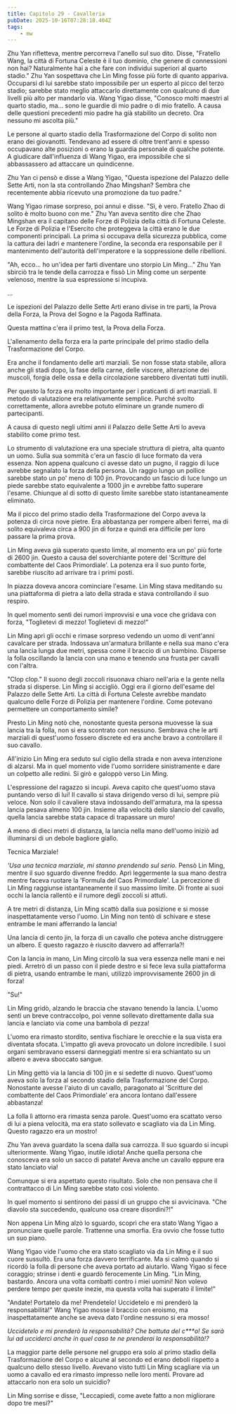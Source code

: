 ```yaml
---
title: Capitolo 29 - Cavalleria
pubDate: 2025-10-16T07:28:18.404Z
tags:
    - mw
---
```



Zhu Yan rifletteva, mentre percorreva l'anello sul suo dito. Disse, "Fratello Wang, la città di Fortuna Celeste è il tuo dominio, che genere di connessioni non hai? Naturalmente hai a che fare con individui superiori al quarto stadio." Zhu Yan sospettava che Lin Ming fosse più forte di quanto appariva. Occuparsi di lui sarebbe stato impossibile per un esperto al picco del terzo stadio; sarebbe stato meglio attaccarlo direttamente con qualcuno di due livelli più alto per mandarlo via.
Wang Yigao disse, "Conosco molti maestri al quarto stadio, ma... sono le guardie di mio padre o di mio fratello. A causa delle questioni precedenti mio padre ha già stabilito un decreto. Ora nessuno mi ascolta più."


Le persone al quarto stadio della Trasformazione del Corpo di solito non erano dei giovanotti.
Tendevano ad essere di oltre trent'anni e spesso occupavano alte posizioni o erano la guardia personale di qualche potente. A giudicare dall'influenza di Wang Yigao, era impossibile che si abbassassero ad attaccare un quindicenne.


Zhu Yan ci pensò e disse a Wang Yigao, "Questa ispezione del Palazzo delle Sette Arti, non la sta controllando Zhao Mingshan? Sembra che recentemente abbia ricevuto una promozione da tuo padre."


Wang Yigao rimase sorpreso, poi annuì e disse. "Sì, è vero. Fratello Zhao di solito è molto buono con me." Zhu Yan aveva sentito dire che Zhao Mingshan era il capitano delle Forze di Polizia della città di Fortuna Celeste. Le Forze di Polizia e l'Esercito che proteggeva la città erano le due componenti principali. La prima si occupava della sicurezza pubblica, come la cattura dei ladri e mantenere l'ordine, la seconda era responsabile per il mantenimento dell'autorità dell'imperatore e la soppressione delle ribellioni.


"Ah, ecco... ho un'idea per farti diventare uno storpio Lin Ming..." Zhu Yan sbirciò tra le tende della carrozza e fissò Lin Ming come un serpente velenoso, mentre la sua espressione si incupiva.


...


Le ispezioni del Palazzo delle Sette Arti erano divise in tre parti, la Prova della Forza, la Prova del Sogno e la Pagoda Raffinata.


Questa mattina c'era il primo test, la Prova della Forza.


L'allenamento della forza era la parte principale del primo stadio della Trasformazione del Corpo.


Era anche il fondamento delle arti marziali. Se non fosse stata stabile, allora anche gli stadi dopo, la fase della carne, delle viscere, alterazione dei muscoli, forgia delle ossa e della circolazione sarebbero diventati tutti inutili.


Per questo la forza era molto importante per i praticanti di arti marziali. Il metodo di valutazione era relativamente semplice. Purché svolto correttamente, allora avrebbe potuto eliminare un grande numero di partecipanti.


A causa di questo negli ultimi anni il Palazzo delle Sette Arti lo aveva stabilito come primo test.


Lo strumento di valutazione era una speciale struttura di pietra, alta quanto un uomo. Sulla sua sommità c'era un fascio di luce formato da vera essenza. Non appena qualcuno ci avesse dato un pugno, il raggio di luce avrebbe segnalato la forza della persona. Un raggio lungo un pollice sarebbe stato un po' meno di 100 jin. Provocando un fascio di luce lungo un piede sarebbe stato equivalente a 1000 jin e avrebbe fatto superare l'esame. Chiunque al di sotto di questo limite sarebbe stato istantaneamente eliminato.


Ma il picco del primo stadio della Trasformazione del Corpo aveva la potenza di circa nove pietre. Era abbastanza per rompere alberi ferrei, ma di solito equivaleva circa a 900 jin di forza e quindi era difficile per loro passare la prima prova.


Lin Ming aveva già superato questo limite, al momento era un po' più forte di 2600 jin. Questo a causa del soverchiante potere del 'Scritture del combattente del Caos Primordiale'. La potenza era il suo punto forte, sarebbe riuscito ad arrivare tra i primi posti.


In piazza doveva ancora cominciare l'esame. Lin Ming stava meditando su una piattaforma di pietra a lato della strada e stava controllando il suo respiro.


In quel momento sentì dei rumori improvvisi e una voce che gridava con forza, "Toglietevi di mezzo! Toglietevi di mezzo!"


Lin Ming aprì gli occhi e rimase sorpreso vedendo un uomo di vent'anni cavalcare per strada. Indossava un'armatura brillante e nella sua mano c'era una lancia lunga due metri, spessa come il braccio di un bambino. Disperse la folla oscillando la lancia con una mano e tenendo una frusta per cavalli con l'altra.


"Clop clop." Il suono degli zoccoli risuonava chiaro nell'aria e la gente nella strada si disperse. Lin Ming si accigliò. Oggi era il giorno dell'esame del Palazzo delle Sette Arti. La città di Fortuna Celeste avrebbe mandato qualcuno delle Forze di Polizia per mantenere l'ordine. Come potevano permettere un comportamento simile?


Presto Lin Ming notò che, nonostante questa persona muovesse la sua lancia tra la folla, non si era scontrato con nessuno. Sembrava che le arti marziali di quest'uomo fossero discrete ed era anche bravo a controllare il suo cavallo.


All'inizio Lin Ming era seduto sul ciglio della strada e non aveva intenzione di alzarsi. Ma in quel momento vide l'uomo sorridere sinistramente e dare un colpetto alle redini.
Si girò e galoppò verso Lin Ming.


L'espressione del ragazzo si incupì. Aveva capito che quest'uomo stava puntando verso di lui! Il cavallo si stava dirigendo verso di lui, sempre più veloce. Non solo il cavaliere stava indossando dell'armatura, ma la spessa lancia pesava almeno 100 jin. Insieme alla velocità dello slancio del cavallo, quella lancia sarebbe stata capace di trapassare un muro!


A meno di dieci metri di distanza, la lancia nella mano dell'uomo iniziò ad illuminarsi di un debole bagliore giallo.


Tecnica Marziale!


<em>'Usa una tecnica marziale, mi stanno prendendo sul serio.</em> Pensò Lin Ming, mentre il suo sguardo divenne freddo. Aprì leggermente la sua mano destra mentre faceva ruotare la 'Formula del Caos Primordiale'.
La percezione di Lin Ming raggiunse istantaneamente il suo massimo limite. Di fronte ai suoi occhi la lancia rallentò e il rumore degli zoccoli si attutì.


A tre metri di distanza, Lin Ming scattò dalla sua posizione e si mosse inaspettatamente verso l'uomo. Lin Ming non tentò di schivare e stese entrambe le mani afferrando la lancia!


Una lancia di cento jin, la forza di un cavallo che poteva anche distruggere un albero. E questo ragazzo è riuscito davvero ad afferrarla?!


Con la lancia in mano, Lin Ming circolò la sua vera essenza nelle mani e nei piedi. Arretrò di un passo con il piede destro e si fece leva sulla piattaforma di pietra, usando entrambe le mani, utilizzò improvvisamente 2600 jin di forza!


"Su!"


Lin Ming gridò, alzando le braccia che stavano tenendo la lancia. L'uomo sentì un breve contraccolpo, poi venne sollevato direttamente dalla sua lancia e lanciato via come una bambola di pezza!


L'uomo era rimasto stordito, sentiva fischiare le orecchie e la sua vista era diventata sfocata. L'impatto gli aveva provocato un dolore incredibile. I suoi organi sembravano essersi danneggiati mentre si era schiantato su un albero e aveva sboccato sangue.


Lin Ming gettò via la lancia di 100 jin e si sedette di nuovo. Quest'uomo aveva solo la forza al secondo stadio della Trasformazione del Corpo. Nonostante avesse l'aiuto di un cavallo, paragonato al 'Scritture del combattente del Caos Primordiale' era ancora lontano dall'essere abbastanza!


La folla lì attorno era rimasta senza parole. Quest'uomo era scattato verso di lui a piena velocità, ma era stato sollevato e scagliato via da Lin Ming. Questo ragazzo era un mostro!


Zhu Yan aveva guardato la scena dalla sua carrozza. Il suo sguardo si incupì ulteriormente. Wang Yigao, inutile idiota! Anche quella persona che conosceva era solo un sacco di patate! Aveva anche un cavallo eppure era stato lanciato via!


Comunque si era aspettato questo risultato. Solo che non pensava che il contrattacco di Lin Ming sarebbe stato così violento.


In quel momento si sentirono dei passi di un gruppo che si avvicinava. "Che diavolo sta succedendo, qualcuno osa creare disordini?!"


Non appena Lin Ming alzò lo sguardo, scoprì che era stato Wang Yigao a pronunciare quelle parole.
Trattenne una smorfia. Era ovvio che fosse tutto un suo piano.


Wang Yigao vide l'uomo che era stato scagliato via da Lin Ming e il suo cuore sussultò.
Era una forza davvero terrificante. Ma si calmò quando si ricordò la folla di persone che aveva portato ad aiutarlo. Wang Yigao si fece coraggio; strinse i denti e guardò ferocemente Lin Ming. "Lin Ming, bastardo. Ancora una volta combatti contro i miei uomini! Non volevo perdere tempo per queste inezie, ma questa volta hai superato il limite!"


"Andate! Portatelo da me! Prendetelo! Uccidetelo e mi prenderò la responsabilità!" Wang Yigao mosse il braccio con eroismo, ma inaspettatamente anche se aveva dato l'ordine nessuno si era mosso!


<em>Uccidetelo e mi prenderò la responsabilità? Che battuta del c***o! Se sarà lui ad ucciderci anche in quel caso te ne prenderai la responsabilità!?</em>


La maggior parte delle persone nel gruppo era solo al primo stadio della Trasformazione del Corpo e alcune al secondo ed erano deboli rispetto a qualcuno dello stesso livello. Avevano visto tutti Lin Ming scagliare via un uomo a cavallo ed era rimasto impresso nelle loro menti. Provare ad attaccarlo non era solo un suicidio?


Lin Ming sorrise e disse, "Leccapiedi, come avete fatto a non migliorare dopo tre mesi?"
                                


                                



